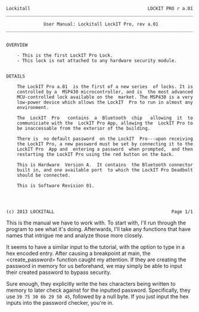 ```
Lockitall                                            LOCKIT PRO r a.01
______________________________________________________________________

              User Manual: Lockitall LockIT Pro, rev a.01              
______________________________________________________________________


OVERVIEW

    - This is the first LockIT Pro Lock.
    - This lock is not attached to any hardware security module.


DETAILS

    The LockIT Pro a.01  is the first of a new series  of locks. It is
    controlled by a  MSP430 microcontroller, and is  the most advanced
    MCU-controlled lock available on the  market. The MSP430 is a very
    low-power device which allows the LockIT  Pro to run in almost any
    environment.

    The  LockIT  Pro   contains  a  Bluetooth  chip   allowing  it  to
    communiciate with the  LockIT Pro App, allowing the  LockIT Pro to
    be inaccessable from the exterior of the building.

    There is  no default password  on the LockIT  Pro---upon receiving
    the LockIT Pro, a new password must be set by connecting it to the
    LockIT Pro  App and  entering a password  when prompted,  and then
    restarting the LockIT Pro using the red button on the back.

    This is Hardware  Version A.  It contains  the Bluetooth connector
    built in, and one available port  to which the LockIT Pro Deadbolt
    should be connected.

    This is Software Revision 01.




(c) 2013 LOCKITALL                                            Page 1/1
```

This is the manual we have to work with. To start with, I'll run through the program to see what it's doing. Afterwards, I'll take any functions that have names that intrigue me and analyze those more closely.

It seems to have a similar input to the tutorial, with the option to type in a hex encoded entry. After causing a breakpoint at main, the <create_password> function caught my attention. If they are creating the password in memory for us beforehand, we may simply be able to input their created password to bypass security.

Sure enough, they explicitly write the hex characters being written to memory to later check against for the inputted password. Specifically, they use `39 75 30 6b 29 50 45`, followed by a null byte. If you just input the hex inputs into the password checker, you're in.
